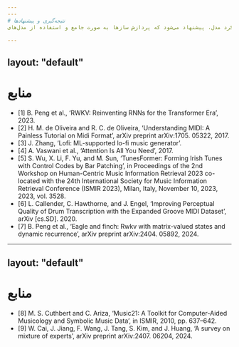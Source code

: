 ```yaml
---
---
# نتیجه‌گیری و پیشنهادها
در این پروژه، ما روشی برای تولید موسیقی لو-فای با استفاده از مدل‌های زبان کوچک ارائه کردیم. مدل ما توانست آهنگ‌های لو-فای منحصر به فرد و جذاب تولید کند اما در تبدیل توصیفات متنی به موسیقی با چالش‌هایی روبرو شد. دلایل اصلی این چالش‌ها، پیچیدگی ترجمه ویژگی‌های صوتی به متن و وابستگی بیش از حد به کیفیت داده‌های متنی است. با این حال، نتایج ما پتانسیل این روش را نشان داد. برای بهبود عملکرد مدل، پیشنهاد می‌شود که پردازش سازها به صورت جامع و استفاده از مدل‌های Mixture of experts <a href="/30">\[9\]</a> مورد بررسی قرار گیرد. این رویکردها می‌توانند به مدل کمک کنند تا روابط پیچیده بین سازها را درک کرده و موسیقی واقعی‌تر و منسجم‌تری تولید کند.

---
```

layout: "default"
---
# منابع

<div style="direction: ltr;" class="mt-2">
<ul class="list-inside text-sm  ">
  <li>[1] B. Peng et al., ‘RWKV: Reinventing RNNs for the Transformer Era’, 2023.</li>
  <li>[2] H. M. de Oliveira and R. C. de Oliveira, ‘Understanding MIDI: A Painless Tutorial on Midi Format’, arXiv preprint arXiv:1705. 05322, 2017.</li>
   <li>[3] J. Zhang, ‘Lofi: ML-supported lo-fi music generator’.</li>
  <li>[4] A. Vaswani et al., ‘Attention Is All You Need’, 2017.</li>
  <li>[5] S. Wu, X. Li, F. Yu, and M. Sun, ‘TunesFormer: Forming Irish Tunes with Control Codes by Bar Patching’, in Proceedings of the 2nd Workshop on Human-Centric Music Information Retrieval 2023 co-located with the 24th International Society for Music Information Retrieval Conference (ISMIR 2023), Milan, Italy, November 10, 2023, 2023, vol. 3528.</li>
  <li>[6] L. Callender, C. Hawthorne, and J. Engel, ‘Improving Perceptual Quality of Drum Transcription with the Expanded Groove MIDI Dataset’, arXiv [cs.SD]. 2020.</li>
  <li>[7] B. Peng et al., ‘Eagle and finch: Rwkv with matrix-valued states and dynamic recurrence’, arXiv preprint arXiv:2404. 05892, 2024.</li>
</ul>
</div>

---
layout: "default"
---
# منابع

<div style="direction: ltr;" class="mt-2">
<ul class="list-inside text-sm  ">
  <li>[8] M. S. Cuthbert and C. Ariza, ‘Music21: A Toolkit for Computer-Aided Musicology and Symbolic Music Data’, in ISMIR, 2010, pp. 637–642.</li>
  <li>[9] W. Cai, J. Jiang, F. Wang, J. Tang, S. Kim, and J. Huang, ‘A survey on mixture of experts’, arXiv preprint arXiv:2407. 06204, 2024.</li>
</ul>
</div>
